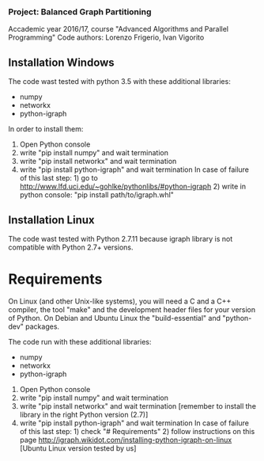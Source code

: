 ### Project: Balanced Graph Partitioning
Accademic year 2016/17, course "Advanced Algorithms and Parallel Programming"
Code authors: Lorenzo Frigerio, Ivan Vigorito


## Installation Windows 

The code wast tested with python 3.5 with these additional libraries:
- numpy
- networkx
- python-igraph

In order to install them:

1) Open Python console 
2) write "pip install numpy" and wait termination
3) write "pip install networkx" and wait termination
4) write "pip install python-igraph" and wait termination
	In case of failure of this last step:
		1) go to http://www.lfd.uci.edu/~gohlke/pythonlibs/#python-igraph
		2) write in python console: "pip install path/to/igraph.whl"



		
## Installation Linux 

The code wast tested with Python 2.7.11 because igraph library is not compatible with
Python 2.7+ versions.

# Requirements
On Linux (and other Unix-like systems), you will need a C and a C++ compiler, the tool 
"make" and the development header files for your version of Python. On Debian and Ubuntu 
Linux the "build-essential" and "python-dev" packages.

The code run with these additional libraries:

- numpy
- networkx
- python-igraph

1) Open Python console 
2) write "pip install numpy" and wait termination
3) write "pip install networkx" and wait termination [remember to install the library in the right Python version (2.7)]
4) write "pip install python-igraph" and wait termination
	In case of failure of this last step:
		1) check "# Requirements"
		2) follow instructions on this page http://igraph.wikidot.com/installing-python-igraph-on-linux
		[Ubuntu Linux version tested by us]
		
